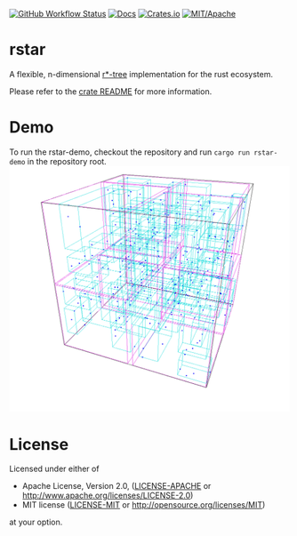 [![GitHub Workflow Status](https://img.shields.io/github/actions/workflow/status/georust/rstar/test.yml?style=plastic)](#)
[![Docs](https://docs.rs/rstar/badge.svg)](https://docs.rs/rstar/)
[![Crates.io](https://img.shields.io/crates/v/rstar.svg)](https://crates.io/crates/rstar)
[![MIT/Apache](https://img.shields.io/crates/l/rustc-serialize.svg)](#license)

# rstar

A flexible, n-dimensional [r*-tree](https://en.wikipedia.org/wiki/R*_tree) implementation for the rust ecosystem.

Please refer to the [crate README](rstar/README.md) for more information.

# Demo
To run the rstar-demo, checkout the repository and run `cargo run rstar-demo` in the
repository root.
![Demo Image](rtree-example.png)

# License

Licensed under either of

 * Apache License, Version 2.0, ([LICENSE-APACHE](LICENSE-APACHE) or http://www.apache.org/licenses/LICENSE-2.0)
 * MIT license ([LICENSE-MIT](LICENSE-MIT) or http://opensource.org/licenses/MIT)

at your option.